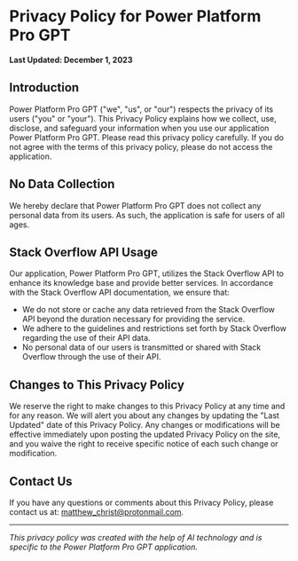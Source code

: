 
# Privacy Policy for Power Platform Pro GPT

**Last Updated: December 1, 2023**

## Introduction
Power Platform Pro GPT ("we", "us", or "our") respects the privacy of its users ("you" or "your"). This Privacy Policy explains how we collect, use, disclose, and safeguard your information when you use our application Power Platform Pro GPT. Please read this privacy policy carefully. If you do not agree with the terms of this privacy policy, please do not access the application.

## No Data Collection
We hereby declare that Power Platform Pro GPT does not collect any personal data from its users. As such, the application is safe for users of all ages.

## Stack Overflow API Usage
Our application, Power Platform Pro GPT, utilizes the Stack Overflow API to enhance its knowledge base and provide better services. In accordance with the Stack Overflow API documentation, we ensure that:

- We do not store or cache any data retrieved from the Stack Overflow API beyond the duration necessary for providing the service.
- We adhere to the guidelines and restrictions set forth by Stack Overflow regarding the use of their API data.
- No personal data of our users is transmitted or shared with Stack Overflow through the use of their API.

## Changes to This Privacy Policy
We reserve the right to make changes to this Privacy Policy at any time and for any reason. We will alert you about any changes by updating the "Last Updated" date of this Privacy Policy. Any changes or modifications will be effective immediately upon posting the updated Privacy Policy on the site, and you waive the right to receive specific notice of each such change or modification.

## Contact Us
If you have any questions or comments about this Privacy Policy, please contact us at: matthew_christ@protonmail.com.

---
*This privacy policy was created with the help of AI technology and is specific to the Power Platform Pro GPT application.*

